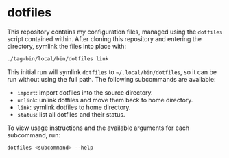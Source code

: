 # dotfiles

This repository contains my configuration files, managed using the `dotfiles`
script contained within. After cloning this repository and entering the
directory, symlink the files into place with:

```bash
./tag-bin/local/bin/dotfiles link
```

This initial run will symlink `dotfiles` to `~/.local/bin/dotfiles`, so it can
be run without using the full path. The following subcommands are available:

- `import`: import dotfiles into the source directory.
- `unlink`: unlink dotfiles and move them back to home directory.
- `link`: symlink dotfiles to home directory.
- `status`: list all dotfiles and their status.

To view usage instructions and the available arguments for each subcommand, run:

```bash
dotfiles <subcommand> --help
```
